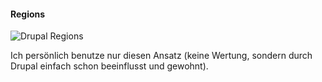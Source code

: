 #### Regions

![Drupal Regions](img/index/drupal_theme_regions.jpg "Drupal Regions")

Ich persönlich benutze nur diesen Ansatz (keine Wertung, sondern durch Drupal einfach schon beeinflusst und gewohnt).
